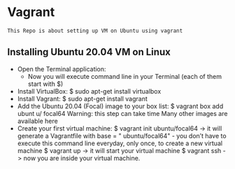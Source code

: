  # Vagrant
    This Repo is about setting up VM on Ubuntu using vagrant
  ## Installing Ubuntu 20.04 VM on Linux

  * Open the Terminal application:
    * Now you will execute command line in your Terminal (each of them start with $)
  * Install VirtualBox: $ sudo apt-get install virtualbox
  * Install Vagrant: $ sudo apt-get install vagrant
  * Add the Ubuntu 20.04 (Focal) image to your box list: $ vagrant box add ubunt  u/  focal64 Warning: this step can take time
  Many other images are available here
  * Create your first virtual machine:
  $ vagrant init ubuntu/focal64 -> it will generate a Vagrantfile with base = "  ubuntu/focal64" - you don’t have to execute this command line everyday, only   once, to create a new virtual machine
  $ vagrant up -> it will start your virtual machine
  $ vagrant ssh -> now you are inside your virtual machine.